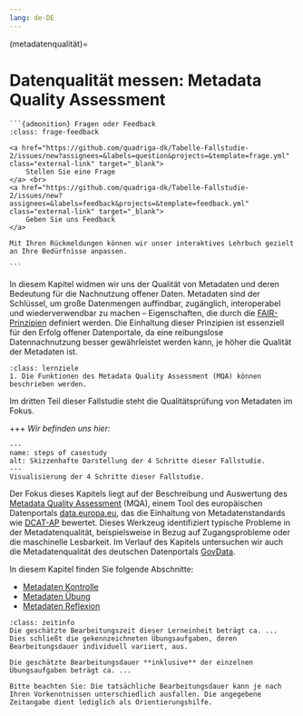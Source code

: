 ```yaml
---
lang: de-DE
---
```


(metadatenqualität)=
# Datenqualität messen: Metadata Quality Assessment

`````{margin}
```{admonition} Fragen oder Feedback 
:class: frage-feedback

<a href="https://github.com/quadriga-dk/Tabelle-Fallstudie-2/issues/new?assignees=&labels=question&projects=&template=frage.yml" class="external-link" target="_blank">
    Stellen Sie eine Frage
</a> <br>
<a href="https://github.com/quadriga-dk/Tabelle-Fallstudie-2/issues/new?assignees=&labels=feedback&projects=&template=feedback.yml" class="external-link" target="_blank">
    Geben Sie uns Feedback
</a>

Mit Ihren Rückmeldungen können wir unser interaktives Lehrbuch gezielt an Ihre Bedürfnisse anpassen.

```
`````

In diesem Kapitel widmen wir uns der Qualität von Metadaten und deren Bedeutung für die Nachnutzung offener Daten. Metadaten sind der Schlüssel, um große Datenmengen auffindbar, zugänglich, interoperabel und wiederverwendbar zu machen – Eigenschaften, die durch die <a href="https://www.go-fair.org/fair-principles/" class="external-link" target="_blank">FAIR-Prinzipien</a> definiert werden. Die Einhaltung dieser Prinzipien ist essenziell für den Erfolg offener Datenportale, da eine reibungslose Datennachnutzung besser gewährleistet werden kann, je höher die Qualität der Metadaten ist.


```{admonition} Lernziel: Metadatenqualität
:class: lernziele
1. Die Funktionen des Metadata Quality Assessment (MQA) können beschrieben werden.
```

Im dritten Teil dieser Fallstudie steht die Qualitätsprüfung von Metadaten im Fokus.

+++
*Wir befinden uns hier:*
```{figure} /assets/case-study-2_steps-3.png
---
name: steps of casestudy
alt: Skizzenhafte Darstellung der 4 Schritte dieser Fallstudie.
---
Visualisierung der 4 Schritte dieser Fallstudie.
```


Der Fokus dieses Kapitels liegt auf der Beschreibung und Auswertung des <a href="https://data.europa.eu/mqa/methodology?locale=de" class="external-link" target="_blank">Metadata Quality Assessment</a> (MQA), einem Tool des europäischen Datenportals <a href="https://data.europa.eu/de" class="external-link" target="_blank">data.europa.eu</a>, das die Einhaltung von Metadatenstandards wie <a href="https://op.europa.eu/de/web/eu-vocabularies/dcat-ap" class="external-link" target="_blank">DCAT-AP</a> bewertet. Dieses Werkzeug identifiziert typische Probleme in der Metadatenqualität, beispielsweise in Bezug auf Zugangsprobleme oder die maschinelle Lesbarkeit. Im Verlauf des Kapitels untersuchen wir auch die Metadatenqualität des deutschen Datenportals <a href="https://www.govdata.de/" class="external-link" target="_blank">GovData</a>.

In diesem Kapitel finden Sie folgende Abschnitte: 

- [Metadaten Kontrolle](/metadatenqualität/Metadaten_Kontrolle.md)
- [Metadaten Übung](/metadatenqualität/Metadaten_Übung.md)
- [Metadaten Reflexion](/metadatenqualität/Metadaten_Reflexion.md)


```{admonition} Bearbeitungszeit
:class: zeitinfo
Die geschätzte Bearbeitungszeit dieser Lerneinheit beträgt ca. ... Dies schließt die gekennzeichneten Übungsaufgaben, deren Bearbeitungsdauer individuell variiert, aus. 

Die geschätzte Bearbeitungsdauer **inklusive** der einzelnen Übungsaufgaben beträgt ca. ...

Bitte beachten Sie: Die tatsächliche Bearbeitungsdauer kann je nach Ihren Vorkenntnissen unterschiedlich ausfallen. Die angegebene Zeitangabe dient lediglich als Orientierungshilfe.
``` 